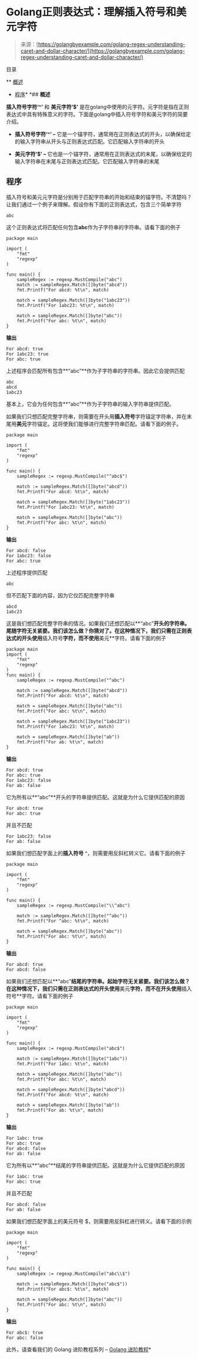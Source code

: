 <!--yml

类别：未分类

日期：2024-10-13 06:36:52

-->

# Golang正则表达式：理解插入符号和美元字符

> 来源：[https://golangbyexample.com/golang-regex-understanding-caret-and-dollar-character/](https://golangbyexample.com/golang-regex-understanding-caret-and-dollar-character/)

目录

**   [概述](#Overview "Overview")

+   [程序](#Program "Program")*  *## **概述**

**插入符号字符‘^’** 和 **美元字符‘$’** 是在golang中使用的元字符。元字符是指在正则表达式中具有特殊意义的字符。下面是golang中插入符号字符和美元字符的简要介绍。

+   **插入符号字符‘^’ –** 它是一个锚字符，通常用在正则表达式的开头，以确保给定的输入字符串从开头与正则表达式匹配。它匹配输入字符串的开头

+   **美元字符‘$’ –** 它也是一个锚字符，通常用在正则表达式的末尾，以确保给定的输入字符串在末尾与正则表达式匹配。它匹配输入字符串的末尾

## **程序**

插入符号和美元元字符是分别用于匹配字符串的开始和结束的锚字符。不清楚吗？让我们通过一个例子来理解。假设你有下面的正则表达式，包含三个简单字符

```
abc
```

这个正则表达式将匹配任何包含**abc**作为子字符串的字符串。请看下面的例子

```
package main

import (
    "fmt"
    "regexp"
)

func main() {
    sampleRegex := regexp.MustCompile("abc")
    match := sampleRegex.Match([]byte("abcd"))
    fmt.Printf("For abcd: %t\n", match)

    match = sampleRegex.Match([]byte("1abc23"))
    fmt.Printf("For 1abc23: %t\n", match)

    match = sampleRegex.Match([]byte("abc"))
    fmt.Printf("For abc: %t\n", match)
}
```

**输出**

```
For abcd: true
For 1abc23: true
For abc: true
```

上述程序会匹配所有包含**“abc”**作为子字符串的字符串。因此它会提供匹配

```
abc
abcd
1abc23
```

基本上，它会为任何包含**“abc”**作为子字符串的输入字符串提供匹配。

如果我们只想匹配完整字符串，则需要在开头用**插入符号**字符锚定字符串，并在末尾用**美元**字符锚定。这将使我们能够进行完整字符串匹配。请看下面的例子。

```
package main

import (
    "fmt"
    "regexp"
)

func main() {
    sampleRegex := regexp.MustCompile("^abc$")

    match := sampleRegex.Match([]byte("abcd"))
    fmt.Printf("For abcd: %t\n", match)

    match = sampleRegex.Match([]byte("1abc23"))
    fmt.Printf("For 1abc23: %t\n", match)

    match = sampleRegex.Match([]byte("abc"))
    fmt.Printf("For abc: %t\n", match)
}
```

**输出**

```
For abcd: false
For 1abc23: false
For abc: true
```

上述程序提供匹配

```
abc
```

但不匹配下面的内容，因为它仅匹配完整字符串

```
abcd
1abc23
```

这是我们想匹配完整字符串的情况。如果我们还想匹配以**“abc”**开头的字符串。尾随字符无关紧要。我们该怎么做？你猜对了。在这种情况下，我们只需在正则表达式的开头使用**插入符号**字符，而不使用**美元**字符。请看下面的例子

```
package main
import (
    "fmt"
    "regexp"
)
func main() {
    sampleRegex := regexp.MustCompile("^abc")

    match := sampleRegex.Match([]byte("abcd"))
    fmt.Printf("For abcd: %t\n", match)

    match = sampleRegex.Match([]byte("abc"))
    fmt.Printf("For abc: %t\n", match)

    match = sampleRegex.Match([]byte("1abc23"))
    fmt.Printf("For 1abc23: %t\n", match)

    match = sampleRegex.Match([]byte("ab"))
    fmt.Printf("For ab: %t\n", match)
}
```

**输出**

```
For abcd: true
For abc: true
For 1abc23: false
For ab: false
```

它为所有以**“abc”**开头的字符串提供匹配。这就是为什么它提供匹配的原因

```
For abcd: true
For abc: true
```

并且不匹配

```
For 1abc23: false
For ab: false
```

如果我们想匹配字面上的**插入符号** ^，则需要用反斜杠转义它。请看下面的例子

```
package main

import (
	"fmt"
	"regexp"
)

func main() {
	sampleRegex := regexp.MustCompile("\\^abc")

	match := sampleRegex.Match([]byte("^abc"))
	fmt.Printf("For ^abc: %t\n", match)

	match = sampleRegex.Match([]byte("abc"))
	fmt.Printf("For abc: %t\n", match)
}
```

**输出**

```
For abcd: true
For abcd: false
```

如果我们还想匹配以**“abc”**结尾的字符串。起始字符无关紧要。我们该怎么做？在这种情况下，我们只需在正则表达式的开头使用**美元**字符，而不在开头使用**插入符号**字符。请看下面的例子

```
package main

import (
	"fmt"
	"regexp"
)

func main() {
	sampleRegex := regexp.MustCompile("abc$")

	match := sampleRegex.Match([]byte("1abc"))
	fmt.Printf("For 1abc: %t\n", match)

	match = sampleRegex.Match([]byte("abc"))
	fmt.Printf("For abc: %t\n", match)

	match = sampleRegex.Match([]byte("abcd"))
	fmt.Printf("For abcd: %t\n", match)

	match = sampleRegex.Match([]byte("ab"))
	fmt.Printf("For ab: %t\n", match)
}
```

**输出**

```
For 1abc: true
For abc: true
For abcd: false
For ab: false
```

它为所有以**“abc”**结尾的字符串提供匹配。这就是为什么它提供匹配的原因

```
For 1abc: true
For abc: true
```

并且不匹配

```
For abcd: false
For ab: false
```

如果我们想匹配字面上的美元符号 $，则需要用反斜杠进行转义。请看下面的示例

```
package main

import (
	"fmt"
	"regexp"
)

func main() {
	sampleRegex := regexp.MustCompile("abc\\$")

	match := sampleRegex.Match([]byte("abc$"))
	fmt.Printf("For abc$: %t\n", match)

	match = sampleRegex.Match([]byte("abc"))
	fmt.Printf("For abc: %t\n", match)
}
```

**输出**

```
For abc$: true
For abc: false
```

此外，请查看我们的 Golang 进阶教程系列 – [Golang 进阶教程](https://golangbyexample.com/golang-comprehensive-tutorial/)*
